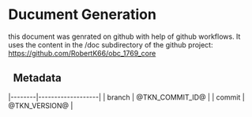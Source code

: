 Ducument Generation
===================

this document was genrated on github with help of github workflows. It uses the content in the /doc subdirectory of the github project: https://github.com/RobertK66/obc_1769_core  

 
Metadata
--------

|--------|-------------------|
| branch | @TKN_COMMIT_ID@   |
| commit | @TKN_VERSION@     |

